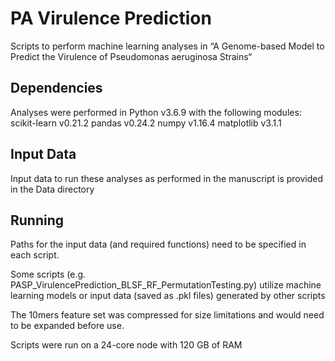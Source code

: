 # PA Virulence Prediction
Scripts to perform machine learning analyses in “A Genome-based Model to Predict the Virulence of Pseudomonas aeruginosa Strains“

## Dependencies
Analyses were performed in Python v3.6.9 with the following modules:
scikit-learn v0.21.2
pandas v0.24.2
numpy v1.16.4
matplotlib v3.1.1

## Input Data
Input data to run these analyses as performed in the manuscript is provided in the Data directory

## Running
Paths for the input data (and required functions) need to be specified in each script.

Some scripts (e.g. PASP_VirulencePrediction_BLSF_RF_PermutationTesting.py) utilize machine learning models or input data (saved as .pkl files) generated by other scripts

The 10mers feature set was compressed for size limitations and would need to be expanded before use.

Scripts were run on a 24-core node with 120 GB of RAM
